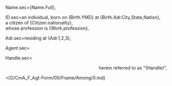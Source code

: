 Name.sec={Name.Full},

ID.sec=an individual, born on {Birth.YMD} at {Birth.Adr.City,State,Nation},<br>a citizen of {Citizen.nationality},<br>whose profession is {Work.profession},

Adr.sec=residing at {Adr.1,2,3},

Agent.sec=</i>

Handle.sec=<div align="right">herein referred to as "{Handle}",</div>

=[G/CmA_F_Agt-Form/00/Frame/Among/0.md]
